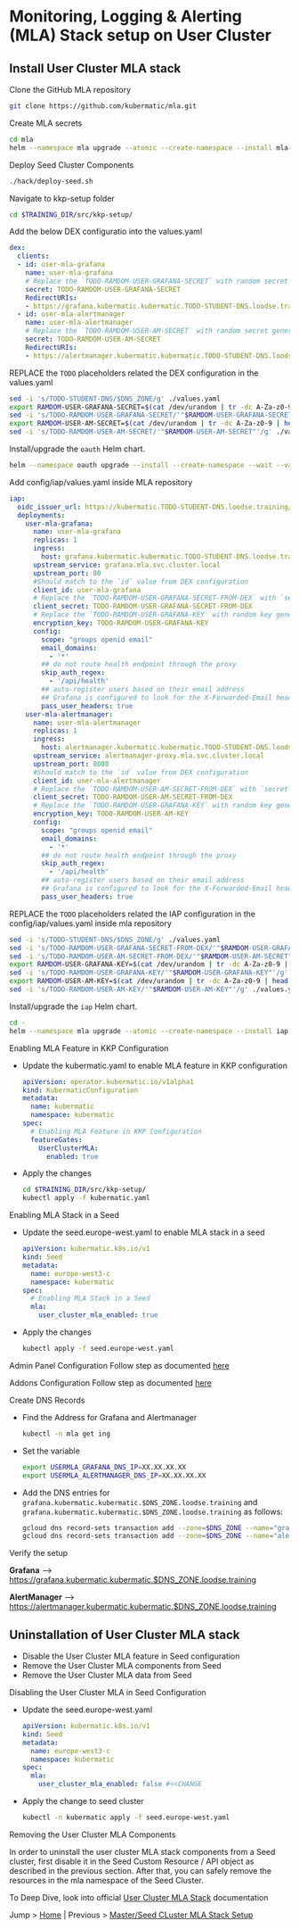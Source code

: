 # Monitoring, Logging & Alerting (MLA) Stack setup on User Cluster


## Install User Cluster MLA stack

Clone the GitHub MLA repository
```bash
git clone https://github.com/kubermatic/mla.git
```

Create MLA secrets
```bash
cd mla
helm --namespace mla upgrade --atomic --create-namespace --install mla-secrets charts/mla-secrets --values config/mla-secrets/values.yaml
```

Deploy Seed Cluster Components
```bash
./hack/deploy-seed.sh
```

Navigate to kkp-setup folder
```bash
cd $TRAINING_DIR/src/kkp-setup/
```

Add the below DEX configuratio into the values.yaml
```yaml
dex:
  clients:
  - id: user-mla-grafana
    name: user-mla-grafana
	# Replace the `TODO-RAMDOM-USER-GRAFANA-SECRET` with random secret generated using `cat /dev/urandom | tr -dc A-Za-z0-9 | head -c32`
    secret: TODO-RAMDOM-USER-GRAFANA-SECRET
	RedirectURIs:
    - https://grafana.kubermatic.kubermatic.TODO-STUDENT-DNS.loodse.training/oauth/callback    
  - id: user-mla-alertmanager  
    name: user-mla-alertmanager
	# Replace the `TODO-RAMDOM-USER-AM-SECRET` with random secret generated using `cat /dev/urandom | tr -dc A-Za-z0-9 | head -c32`
    secret: TODO-RAMDOM-USER-AM-SECRET
    RedirectURIs:
    - https://alertmanager.kubermatic.kubermatic.TODO-STUDENT-DNS.loodse.training/oauth/callback

```

REPLACE the `TODO` placeholders related the DEX configuration in the values.yaml
```bash
sed -i 's/TODO-STUDENT-DNS/$DNS_ZONE/g' ./values.yaml
export RAMDOM-USER-GRAFANA-SECRET=$(cat /dev/urandom | tr -dc A-Za-z0-9 | head -c32)
sed -i 's/TODO-RAMDOM-USER-GRAFANA-SECRET/'"$RAMDOM-USER-GRAFANA-SECRET"'/g' ./values.yaml
export RAMDOM-USER-AM-SECRET=$(cat /dev/urandom | tr -dc A-Za-z0-9 | head -c32)
sed -i 's/TODO-RAMDOM-USER-AM-SECRET/'"$RAMDOM-USER-AM-SECRET"'/g' ./values.yaml
```

Install/upgrade the `oauth` Helm chart. 
```bash
helm --namespace oauth upgrade --install --create-namespace --wait --values values.yaml oauth ./releases/v2.18.2/charts/oauth/
```

Add config/iap/values.yaml inside MLA repository
```yaml
iap:
  oidc_issuer_url: https://kubermatic.TODO-STUDENT-DNS.loodse.training/dex
  deployments:
    user-mla-grafana:
      name: user-mla-grafana
	  replicas: 1
      ingress:
        host: grafana.kubermatic.kubermatic.TODO-STUDENT-DNS.loodse.training
      upstream_service: grafana.mla.svc.cluster.local
      upstream_port: 80
	  #Should match to the `id` value from DEX configuration
      client_id: user-mla-grafana
	  # Replace the `TODO-RAMDOM-USER-GRAFANA-SECRET-FROM-DEX` with `secret` value from DEX configuration
      client_secret: TODO-RAMDOM-USER-GRAFANA-SECRET-FROM-DEX
	  # Replace the `TODO-RAMDOM-USER-GRAFANA-KEY` with random key generated using `cat /dev/urandom | tr -dc A-Za-z0-9 | head -c32`
      encryption_key: TODO-RAMDOM-USER-GRAFANA-KEY
      config:
        scope: "groups openid email"
		email_domains:
          - '*'
        ## do not route health endpoint through the proxy
        skip_auth_regex:
          - '/api/health'
        ## auto-register users based on their email address
        ## Grafana is configured to look for the X-Forwarded-Email header
        pass_user_headers: true
    user-mla-alertmanager:
      name: user-mla-alertmanager
	  replicas: 1
      ingress:
        host: alertmanager.kubermatic.kubermatic.TODO-STUDENT-DNS.loodse.training
      upstream_service: alertmanager-proxy.mla.svc.cluster.local
      upstream_port: 8080
	  #Should match to the `id` value from DEX configuration
      client_id: user-mla-alertmanager
	  # Replace the `TODO-RAMDOM-USER-AM-SECRET-FROM-DEX` with `secret` value from DEX configuration
      client_secret: TODO-RAMDOM-USER-AM-SECRET-FROM-DEX
	  # Replace the `TODO-RAMDOM-USER-GRAFANA-KEY` with random key generated using `cat /dev/urandom | tr -dc A-Za-z0-9 | head -c32`
      encryption_key: TODO-RAMDOM-USER-AM-KEY
      config:
        scope: "groups openid email"
		email_domains:
          - '*'
        ## do not route health endpoint through the proxy
        skip_auth_regex:
          - '/api/health'
        ## auto-register users based on their email address
        ## Grafana is configured to look for the X-Forwarded-Email header
        pass_user_headers: true
```

REPLACE the `TODO` placeholders related the IAP configuration in the config/iap/values.yaml inside mla repository
```bash
sed -i 's/TODO-STUDENT-DNS/$DNS_ZONE/g' ./values.yaml
sed -i 's/TODO-RAMDOM-USER-GRAFANA-SECRET-FROM-DEX/'"$RAMDOM-USER-GRAFANA-SECRET"'/g' ./values.yaml
sed -i 's/TODO-RAMDOM-USER-AM-SECRET-FROM-DEX/'"$RAMDOM-USER-AM-SECRET"'/g' ./values.yaml
export RAMDOM-USER-GRAFANA-KEY=$(cat /dev/urandom | tr -dc A-Za-z0-9 | head -c32)
sed -i 's/TODO-RAMDOM-USER-GRAFANA-KEY/'"$RAMDOM-USER-GRAFANA-KEY"'/g' ./values.yaml
export RAMDOM-USER-AM-KEY=$(cat /dev/urandom | tr -dc A-Za-z0-9 | head -c32)
sed -i 's/TODO-RAMDOM-USER-AM-KEY/'"$RAMDOM-USER-AM-KEY"'/g' ./values.yaml
```

Install/upgrade the `iap` Helm chart. 
```bash
cd -
helm --namespace mla upgrade --atomic --create-namespace --install iap $TRAINING_DIR/src/kkp-setup/releases/v2.18.2/charts/iap --values config/iap/values.yaml
```

Enabling MLA Feature in KKP Configuration
* Update the kubermatic.yaml to enable MLA feature in KKP configuration
  ```yaml
  apiVersion: operator.kubermatic.io/v1alpha1
  kind: KubermaticConfiguration
  metadata:
    name: kubermatic
    namespace: kubermatic
  spec:
    # Enabling MLA Feature in KKP Configuration
    featureGates:
      UserClusterMLA:
        enabled: true
  ```

* Apply the changes
  ```bash
  cd $TRAINING_DIR/src/kkp-setup/
  kubectl apply -f kubermatic.yaml
  ```

Enabling MLA Stack in a Seed
* Update the seed.europe-west.yaml to enable MLA stack in a seed
  ```yaml
  apiVersion: kubermatic.k8s.io/v1
  kind: Seed
  metadata:
    name: europe-west3-c
    namespace: kubermatic
  spec:
    # Enabling MLA Stack in a Seed
    mla:
      user_cluster_mla_enabled: true
  ```
 
* Apply the changes
  ```bash
  kubectl apply -f seed.europe-west.yaml
  ```

Admin Panel Configuration
Follow step as documented [here](https://docs.kubermatic.com/kubermatic/master/guides/monitoring_logging_alerting/user_cluster/admin_guide/#admin-panel-configuration)

Addons Configuration
Follow step as documented [here](https://docs.kubermatic.com/kubermatic/master/guides/monitoring_logging_alerting/user_cluster/admin_guide/#addons-configuration)

Create DNS Records 
* Find the Address for Grafana and Alertmanager
  ```bash
  kubectl -n mla get ing
  ```

* Set the variable 
  ```bash
  export USERMLA_GRAFANA_DNS_IP=XX.XX.XX.XX
  export USERMLA_ALERTMANAGER_DNS_IP=XX.XX.XX.XX
  ```

* Add the DNS entries for `grafana.kubermatic.kubermatic.$DNS_ZONE.loodse.training` and `grafana.kubermatic.kubermatic.$DNS_ZONE.loodse.training` as follows:
  ```bash
  gcloud dns record-sets transaction add --zone=$DNS_ZONE --name="grafana.kubermatic.kubermatic.$DNS_ZONE.loodse.training" --ttl 300 --type A  $USERMLA_GRAFANA_DNS_IP
  gcloud dns record-sets transaction add --zone=$DNS_ZONE --name="alertmanager.kubermatic.kubermatic.$DNS_ZONE.loodse.training" --ttl 300 --type A  $USERMLA_ALERTMANAGER_DNS_IP
  ```


Verify the setup

**Grafana** --> https://grafana.kubermatic.kubermatic.$DNS_ZONE.loodse.training

**AlertManager** --> https://alertmanager.kubermatic.kubermatic.$DNS_ZONE.loodse.training


## Uninstallation of User Cluster MLA stack
* Disable the User Cluster MLA feature in Seed configuration
* Remove the User Cluster MLA components from Seed
* Remove the User Cluster MLA data from Seed

Disabling the User Cluster MLA in Seed Configuration
* Update the seed.europe-west.yaml 
  ```yaml
  apiVersion: kubermatic.k8s.io/v1
  kind: Seed
  metadata:
    name: europe-west3-c
    namespace: kubermatic
  spec:
    mla:
      user_cluster_mla_enabled: false #<<CHANGE
  ```

* Apply the change to seed cluster
  ```bash
  kubectl -n kubermatic apply -f seed.europe-west.yaml
  ```

Removing the User Cluster MLA Components

In order to uninstall the user cluster MLA stack components from a Seed cluster, first disable it in the Seed Custom Resource / API object as described in the previous section. After that, you can safely remove the resources in the mla namespace of the Seed Cluster.

To Deep Dive, look into official [User Cluster MLA Stack](https://docs.kubermatic.com/kubermatic/master/guides/monitoring_logging_alerting/user_cluster/) documentation

Jump > [Home](../README.md) | Previous > [Master/Seed CLuster MLA Stack Setup](../08-deploy-master-cluster-mla/README.md)